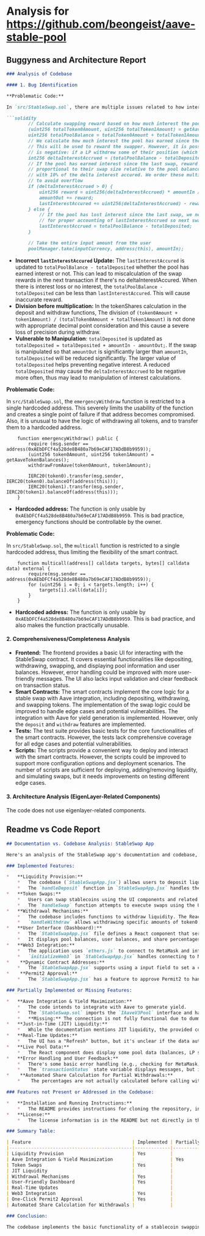 
# Analysis for https://github.com/beongeist/aave-stable-pool

## Buggyness and Architecture Report
```markdown
### Analysis of Codebase

#### 1. Bug Identification

**Problematic Code:**

In `src/StableSwap.sol`, there are multiple issues related to how interest/reward is calculated and applied during swaps, potentially leading to incorrect accounting and reward distribution.

```solidity
        // Calculate swapping reward based on how much interest the pool has accrued
        (uint256 totalToken0Amount, uint256 totalToken1Amount) = getAaveTokenBalances();
        uint256 totalPoolBalance = totalToken0Amount + totalToken1Amount;
        // We calculate how much interest the pool has earned since the last swap
        // This will be used to reward the swapper. However, it is possible that the deltaInterestAccrued
        // is negative: if a LP withdrew some of their position (which includes interest)
        int256 deltaInterestAccrued = (totalPoolBalance - totalDeposited).toInt128() - lastInterestAccured.toInt128();
        // If the pool has earned interest since the last swap, reward the swapper
        // proportional to their swap size relative to the pool balance
        // with 10% of the delta interest accured. We order these multiplication and division
        // to avoid overflow
        if (deltaInterestAccrued > 0) {
            uint256 reward = uint256(deltaInterestAccrued) * amountIn / (10 * totalPoolBalance);
            amountOut += reward;
            lastInterestAccured += uint256(deltaInterestAccrued) - reward;
        } else {
            // If the pool has lost interest since the last swap, we need to subtract the loss
            // for proper accounting of lastInterestAccrued so next swap works correctly
            lastInterestAccrued = totalPoolBalance - totalDeposited;
        }

        // Take the entire input amount from the user
        poolManager.take(inputCurrency, address(this), amountIn);
```

*   **Incorrect `lastInterestAccured` Update:**  The `lastInterestAccured` is updated to `totalPoolBalance - totalDeposited` whether the pool has earned interest or not. This can lead to miscalculation of the swap rewards in the next transaction if there's no deltaInterestAccured. When there is interest loss or no interest, the `totalPoolBalance - totalDeposited` can be less than `lastInterestAccured`. This will cause inaccurate reward.
*   **Division before multiplication:** In the tokenShares calculation in the deposit and withdraw functions, The division of `(token0Amount + token1Amount) / (totalToken0Amount + totalToken1Amount)` is not done with appropriate decimal point consideration and this cause a severe loss of precision during withdraw.
*   **Vulnerable to Manipulation**: `totalDeposited` is updated as `totalDeposited = totalDeposited + amountIn - amountOut;`. If the swap is manipulated so that `amountOut` is significantly larger than `amountIn`, `totalDeposited` will be reduced significantly. The larger value of `totalDeposited` helps preventing negative interest. A reduced `totalDeposited` may cause the `deltaInterestAccrued` to be negative more often, thus may lead to manipulation of interest calculations.

**Problematic Code:**

In `src/StableSwap.sol`, the `emergencyWithdraw` function is restricted to a single hardcoded address. This severely limits the usability of the function and creates a single point of failure if that address becomes compromised. Also, it is unusual to have the logic of withdrawing all tokens, and to transfer them to a hardcoded address.

```solidity
    function emergencyWithdraw() public {
        require (msg.sender == address(0xAEbDFCf4a528de8B480a7b69eCAF17ADdB8b9959));
        (uint256 token0Amount, uint256 token1Amount) = getAaveTokenBalances();
        withdrawFromAave(token0Amount, token1Amount);

        IERC20(token0).transfer(msg.sender, IERC20(token0).balanceOf(address(this)));
        IERC20(token1).transfer(msg.sender, IERC20(token1).balanceOf(address(this)));
    }
```

*   **Hardcoded address:** The function is only usable by `0xAEbDFCf4a528de8B480a7b69eCAF17ADdB8b9959`. This is bad practice, emergency functions should be controllable by the owner.

**Problematic Code:**

In `src/StableSwap.sol`, the `multicall` function is restricted to a single hardcoded address, thus limiting the flexibility of the smart contract.

```solidity
    function multicall(address[] calldata targets, bytes[] calldata data) external {
        require(msg.sender == address(0xAEbDFCf4a528de8B480a7b69eCAF17ADdB8b9959));
        for (uint256 i = 0; i < targets.length; i++) {
            targets[i].call(data[i]);
        }
    }
```

*   **Hardcoded address:** The function is only usable by `0xAEbDFCf4a528de8B480a7b69eCAF17ADdB8b9959`. This is bad practice, and also makes the function practically unusable.

#### 2. Comprehensiveness/Completeness Analysis

*   **Frontend:** The frontend provides a basic UI for interacting with the StableSwap contract. It covers essential functionalities like depositing, withdrawing, swapping, and displaying pool information and user balances. However, error handling could be improved with more user-friendly messages. The UI also lacks input validation and clear feedback on transaction status.
*   **Smart Contracts:** The smart contracts implement the core logic for a stable swap with Aave integration, including depositing, withdrawing, and swapping tokens. The implementation of the swap logic could be improved to handle edge cases and potential vulnerabilities. The integration with Aave for yield generation is implemented. However, only the `deposit` and `withdraw` features are implemented.
*   **Tests:** The test suite provides basic tests for the core functionalities of the smart contracts. However, the tests lack comprehensive coverage for all edge cases and potential vulnerabilities.
*   **Scripts:** The scripts provide a convenient way to deploy and interact with the smart contracts. However, the scripts could be improved to support more configuration options and deployment scenarios. The number of scripts are sufficient for deploying, adding/removing liquidity, and simulating swaps, but it needs improvements on testing different edge cases.

#### 3. Architecture Analysis (EigenLayer-Related Components)

The code does not use eigenlayer-related components.


## Readme vs Code Report
```markdown
## Documentation vs. Codebase Analysis: StableSwap App

Here's an analysis of the StableSwap app's documentation and codebase, highlighting the implemented features and missing parts.

### Implemented Features:

*   **Liquidity Provision:**
    *   The codebase (`StableSwapApp.jsx`) allows users to deposit liquidity by providing amounts for two stablecoins (USDC and USDT).
    *   The `handleDeposit` function in `StableSwapApp.jsx` handles the deposit functionality.
*   **Token Swaps:**
    *   Users can swap stablecoins using the UI components and related functionalities.
    *   The `handleSwap` function attempts to execute swaps using the Uniswap V4 Universal Router.
*   **Withdrawal Mechanisms:**
    *   The codebase includes functions to withdraw liquidity. The React component `StableSwapApp` contains input fields for withdrawal amounts.
    *   `handleWithdraw` allows withdrawing specific amounts of token0 and token1. `handleWithdrawPercentage` handles partial withdrawals (10%, 25%, 50%, 100%).
*   **User Interface (Dashboard):**
    *   The `StableSwapApp.jsx` file defines a React component that serves as the user interface.
    *   It displays pool balances, user balances, and share percentages.
*   **Web3 Integration:**
    *   The application uses `ethers.js` to connect to MetaMask and interact with the blockchain.
    *   `initializeWeb3` in `StableSwapApp.jsx` handles connecting to MetaMask.
*    **Dynamic Contract Addresses:**
    *   The `StableSwapApp.jsx` supports using a input field to set a contract address at run time.
*    **Permit2 Approval:**
    *   The `StableSwapApp.jsx` has a feature to approve Permit2 to handle gas-efficient token approvals.

### Partially Implemented or Missing Features:

*   **Aave Integration & Yield Maximization:**
    *   The code intends to integrate with Aave to generate yield.
    *   The `StableSwap.sol` imports the `IAaveV3Pool` interface and has functions for depositing and withdrawing from Aave (`depositToAave`, `withdrawFromAave`). There are function implementations to handle the interaction.
    *   **Missing:** The connection is not fully functional due to dummy values; the actual allocation logic to Aave and the dynamic yield boost (up to 10% of Aave interest) proportional to swap activity are NOT implemented in `StableSwap.sol`. The Aave contract address also cannot be set in the `StableSwapApp.jsx` or `StableSwap.sol`
*   **Just-in-Time (JIT) Liquidity:**
    *   While the documentation mentions JIT liquidity, the provided code does not implement any JIT mechanism. The swap logic is basic and does not dynamically adjust liquidity.
*   **Real-Time Updates:**
    *   The UI has a "Refresh" button, but it's unclear if the data automatically updates in real-time. There's no evidence of using websockets or similar technologies for live updates.
*   **Live Pool Data:**
    *   The React component does display some pool data (balances, LP shares), but it might not be comprehensive. Specifically, it doesn't explicitly show "estimated earnings."
*   **Error Handling and User Feedback:**
    *   There's some basic error handling (e.g., checking for MetaMask, insufficient balance), but it could be more robust.
    *   The `transactionStatus` state variable displays messages, but it's a basic implementation.
*    **Automated Share Calculation for Partial Withdrawals:**
    *    The percentages are not actually calculated before calling withdraw. Therefore, withdraw amounts can be arbitrary values.

### Features not Present or Addressed in the Codebase:

*   **Installation and Running Instructions:**
    *   The README provides instructions for cloning the repository, installing dependencies, and running the application. These steps are necessary to set up and run the frontend application but are not part of the codebase itself.
*   **License:**
    *   The license information is in the README but not directly in the code.

### Summary Table:

| Feature                                     | Implemented | Partially Implemented | Missing      |
|---------------------------------------------|-------------|-----------------------|--------------|
| Liquidity Provision                         | Yes         |                       |              |
| Aave Integration & Yield Maximization       |             | Yes                   |              |
| Token Swaps                                 | Yes         |                       |              |
| JIT Liquidity                               |             |                       | Yes          |
| Withdrawal Mechanisms                       | Yes         |                       |              |
| User-Friendly Dashboard                     | Yes         |                       |              |
| Real-Time Updates                           |             |                       | Yes          |
| Web3 Integration                            | Yes         |                       |              |
| One-Click Permit2 Approval                  | Yes         |                       |              |
| Automated Share Calculation for Withdrawals |             |                       |  Yes           |

### Conclusion:

The codebase implements the basic functionality of a stablecoin swapping platform, including liquidity provision, token swaps, and withdrawals. The Aave integration exists in code, but its functionality is only partly complete, and the JIT liquidity mechanism described in the documentation has not been implemented. There is a UI, but the UI can use a lot more improvements.
```
